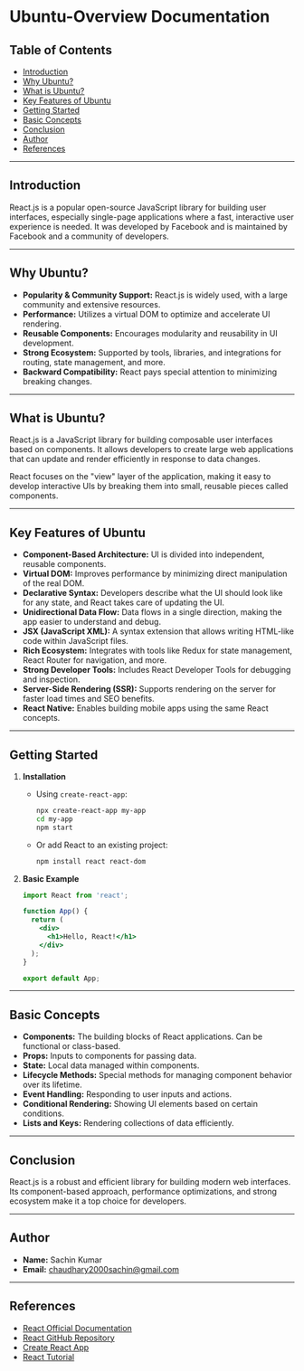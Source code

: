 # Ubuntu-Overview Documentation

## Table of Contents

- [Introduction](#introduction)
- [Why Ubuntu?](#why-Ubuntu)
- [What is Ubuntu?](#what-is-Ubuntu)
- [Key Features of Ubuntu](#key-features-of-Ubuntu)
- [Getting Started](#getting-started)
- [Basic Concepts](#basic-concepts)
- [Conclusion](#conclusion)
- [Author](#author)
- [References](#references)

---

## Introduction

React.js is a popular open-source JavaScript library for building user interfaces, especially single-page applications where a fast, interactive user experience is needed. It was developed by Facebook and is maintained by Facebook and a community of developers.

---

## Why Ubuntu?

- **Popularity & Community Support:** React.js is widely used, with a large community and extensive resources.
- **Performance:** Utilizes a virtual DOM to optimize and accelerate UI rendering.
- **Reusable Components:** Encourages modularity and reusability in UI development.
- **Strong Ecosystem:** Supported by tools, libraries, and integrations for routing, state management, and more.
- **Backward Compatibility:** React pays special attention to minimizing breaking changes.

---

## What is Ubuntu?

React.js is a JavaScript library for building composable user interfaces based on components. It allows developers to create large web applications that can update and render efficiently in response to data changes.

React focuses on the "view" layer of the application, making it easy to develop interactive UIs by breaking them into small, reusable pieces called components.

---

## Key Features of Ubuntu

- **Component-Based Architecture:** UI is divided into independent, reusable components.
- **Virtual DOM:** Improves performance by minimizing direct manipulation of the real DOM.
- **Declarative Syntax:** Developers describe what the UI should look like for any state, and React takes care of updating the UI.
- **Unidirectional Data Flow:** Data flows in a single direction, making the app easier to understand and debug.
- **JSX (JavaScript XML):** A syntax extension that allows writing HTML-like code within JavaScript files.
- **Rich Ecosystem:** Integrates with tools like Redux for state management, React Router for navigation, and more.
- **Strong Developer Tools:** Includes React Developer Tools for debugging and inspection.
- **Server-Side Rendering (SSR):** Supports rendering on the server for faster load times and SEO benefits.
- **React Native:** Enables building mobile apps using the same React concepts.

---

## Getting Started

1. **Installation**
   - Using `create-react-app`:
     ```bash
     npx create-react-app my-app
     cd my-app
     npm start
     ```
   - Or add React to an existing project:
     ```bash
     npm install react react-dom
     ```

2. **Basic Example**
   ```jsx
   import React from 'react';

   function App() {
     return (
       <div>
         <h1>Hello, React!</h1>
       </div>
     );
   }

   export default App;
   ```

---

## Basic Concepts

- **Components:** The building blocks of React applications. Can be functional or class-based.
- **Props:** Inputs to components for passing data.
- **State:** Local data managed within components.
- **Lifecycle Methods:** Special methods for managing component behavior over its lifetime.
- **Event Handling:** Responding to user inputs and actions.
- **Conditional Rendering:** Showing UI elements based on certain conditions.
- **Lists and Keys:** Rendering collections of data efficiently.

---

## Conclusion

React.js is a robust and efficient library for building modern web interfaces. Its component-based approach, performance optimizations, and strong ecosystem make it a top choice for developers.

---

## Author

- **Name:** Sachin Kumar
- **Email:** chaudhary2000sachin@gmail.com

---

## References

- [React Official Documentation](https://react.dev/)
- [React GitHub Repository](https://github.com/facebook/react)
- [Create React App](https://create-react-app.dev/)
- [React Tutorial](https://react.dev/learn)
